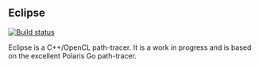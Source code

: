 ## Eclipse

[![Build status](https://travis-ci.org/jo-va/eclipse.svg?branch=master)](https://travis-ci.org/jo-va/eclipse)

Eclipse is a C++/OpenCL path-tracer.
It is a work in progress and is based on the excellent Polaris Go path-tracer.
